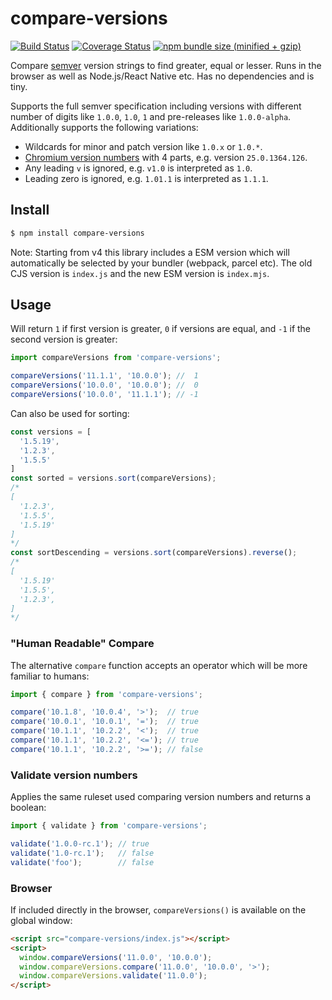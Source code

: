 # compare-versions

[![Build Status](https://img.shields.io/travis/omichelsen/compare-versions/master.svg)](https://travis-ci.org/omichelsen/compare-versions)
[![Coverage Status](https://coveralls.io/repos/omichelsen/compare-versions/badge.svg?branch=master&service=github)](https://coveralls.io/github/omichelsen/compare-versions?branch=master)
[![npm bundle size (minified + gzip)](https://img.shields.io/bundlephobia/minzip/compare-versions.svg)](https://bundlephobia.com/result?p=compare-versions)

Compare [semver](https://semver.org/) version strings to find greater, equal or lesser. Runs in the browser as well as Node.js/React Native etc. Has no dependencies and is tiny.

Supports the full semver specification including versions with different number of digits like `1.0.0`, `1.0`, `1` and pre-releases like `1.0.0-alpha`. Additionally supports the following variations:

- Wildcards for minor and patch version like `1.0.x` or `1.0.*`.
- [Chromium version numbers](https://www.chromium.org/developers/version-numbers) with 4 parts, e.g. version `25.0.1364.126`.
- Any leading `v` is ignored, e.g. `v1.0` is interpreted as `1.0`.
- Leading zero is ignored, e.g. `1.01.1` is interpreted as `1.1.1`.

## Install

```bash
$ npm install compare-versions
```

Note: Starting from v4 this library includes a ESM version which will automatically be selected by your bundler (webpack, parcel etc). The old CJS version is `index.js` and the new ESM version is `index.mjs`.

## Usage

Will return `1` if first version is greater, `0` if versions are equal, and `-1` if the second version is greater:

```javascript
import compareVersions from 'compare-versions';

compareVersions('11.1.1', '10.0.0'); //  1
compareVersions('10.0.0', '10.0.0'); //  0
compareVersions('10.0.0', '11.1.1'); // -1
```

Can also be used for sorting:

```javascript
const versions = [
  '1.5.19',
  '1.2.3',
  '1.5.5'
]
const sorted = versions.sort(compareVersions);
/*
[
  '1.2.3',
  '1.5.5',
  '1.5.19'
]
*/
const sortDescending = versions.sort(compareVersions).reverse();
/*
[
  '1.5.19'
  '1.5.5',
  '1.2.3',
]
*/
```

### "Human Readable" Compare

The alternative `compare` function accepts an operator which will be more familiar to humans:

```js
import { compare } from 'compare-versions';

compare('10.1.8', '10.0.4', '>');  // true
compare('10.0.1', '10.0.1', '=');  // true
compare('10.1.1', '10.2.2', '<');  // true
compare('10.1.1', '10.2.2', '<='); // true
compare('10.1.1', '10.2.2', '>='); // false
```

### Validate version numbers

Applies the same ruleset used comparing version numbers and returns a boolean:

```javascript
import { validate } from 'compare-versions';

validate('1.0.0-rc.1'); // true
validate('1.0-rc.1');   // false
validate('foo');        // false
```

### Browser

If included directly in the browser, `compareVersions()` is available on the global window:

```html
<script src="compare-versions/index.js"></script>
<script>
  window.compareVersions('11.0.0', '10.0.0');
  window.compareVersions.compare('11.0.0', '10.0.0', '>');
  window.compareVersions.validate('11.0.0');
</script>
```
